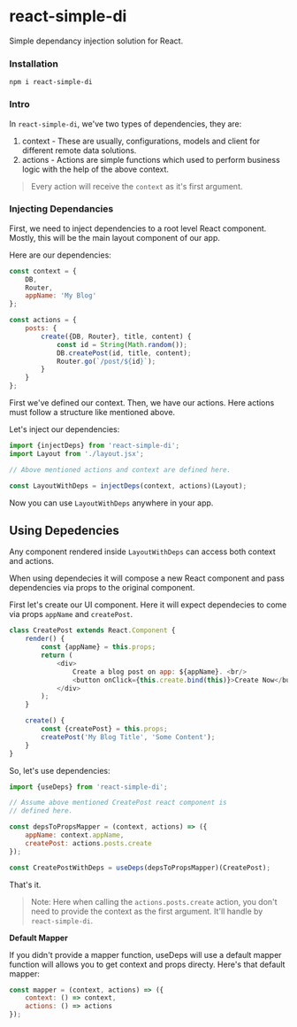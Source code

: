 # react-simple-di

Simple dependancy injection solution for React.

### Installation

```
npm i react-simple-di
```

### Intro

In `react-simple-di`, we've two types of dependencies, they are:

1. context - These are usually, configurations, models and client for different remote data solutions.
2. actions - Actions are simple functions which used to perform business logic with the help of the above context.

> Every action will receive the `context` as it's first argument.

### Injecting Dependancies

First, we need to inject dependencies to a root level React component. Mostly, this will be the main layout component of our app.

Here are our dependencies:
```js
const context = {
    DB,
    Router,
    appName: 'My Blog'
};

const actions = {
    posts: {
        create({DB, Router}, title, content) {
            const id = String(Math.random());
            DB.createPost(id, title, content);
            Router.go(`/post/${id}`);
        }
    }
};
```

First we've defined our context. Then, we have our actions. Here actions must follow a structure like mentioned above.

Let's inject our dependencies:

```js
import {injectDeps} from 'react-simple-di';
import Layout from './layout.jsx';

// Above mentioned actions and context are defined here.

const LayoutWithDeps = injectDeps(context, actions)(Layout);
```

Now you can use `LayoutWithDeps` anywhere in your app.

## Using Depedencies

Any component rendered inside `LayoutWithDeps` can access both context and actions. 

When using dependecies it will compose a new React component and pass dependencies via props to the original component.

First let's create our UI component. Here it will expect dependecies to come via props `appName` and `createPost`.

```js
class CreatePost extends React.Component {
    render() {
        const {appName} = this.props;
        return (
            <div>
                Create a blog post on app: ${appName}. <br/>
                <button onClick={this.create.bind(this)}>Create Now</button>
            </div>
        );
    }

    create() {
        const {createPost} = this.props;
        createPost('My Blog Title', 'Some Content');
    }
}
```

So, let's use dependencies:

```js
import {useDeps} from 'react-simple-di';

// Assume above mentioned CreatePost react component is
// defined here.

const depsToPropsMapper = (context, actions) => ({
    appName: context.appName,
    createPost: actions.posts.create
});

const CreatePostWithDeps = useDeps(depsToPropsMapper)(CreatePost);
```

That's it. 

> Note: Here when calling the `actions.posts.create` action, you don't need to provide the context as the first argument. It'll handle by `react-simple-di`.

**Default Mapper**

If you didn't provide a mapper function, useDeps will use a default mapper function will allows you to get context and props directy. Here's that default mapper:

```js
const mapper = (context, actions) => ({
    context: () => context,
    actions: () => actions
});
```
